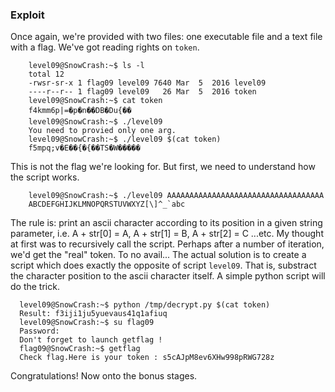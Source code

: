 ### Exploit

Once again, we're provided with two files: one executable file and a text file with a flag. We've got reading rights on `token`.

```
    level09@SnowCrash:~$ ls -l
    total 12
    -rwsr-sr-x 1 flag09 level09 7640 Mar  5  2016 level09
    ----r--r-- 1 flag09 level09   26 Mar  5  2016 token
    level09@SnowCrash:~$ cat token
    f4kmm6p|=�p�n��DB�Du{��
    level09@SnowCrash:~$ ./level09
    You need to provied only one arg.
    level09@SnowCrash:~$ ./level09 $(cat token)
    f5mpq;v�E��{�{��TS�W�����
```
This is not the flag we're looking for. But first, we need to understand how the script works.

```
    level09@SnowCrash:~$ ./level09 AAAAAAAAAAAAAAAAAAAAAAAAAAAAAAAAAAA
    ABCDEFGHIJKLMNOPQRSTUVWXYZ[\]^_`abc
```
The rule is: print an ascii character according to its position in a given string parameter, i.e. A + str[0] = A, A + str[1] = B, A + str[2] = C ...etc. My thought at first was to recursively call the script. Perhaps after a number of iteration, we'd get the "real" token. To no avail... The actual solution is to create a script which does exactly the opposite of script `level09`. That is, substract the character position to the ascii character itself. A simple python script will do the trick.

```
  level09@SnowCrash:~$ python /tmp/decrypt.py $(cat token)
  Result: f3iji1ju5yuevaus41q1afiuq
  level09@SnowCrash:~$ su flag09
  Password:
  Don't forget to launch getflag !
  flag09@SnowCrash:~$ getflag
  Check flag.Here is your token : s5cAJpM8ev6XHw998pRWG728z
```
 Congratulations! Now onto the bonus stages.
